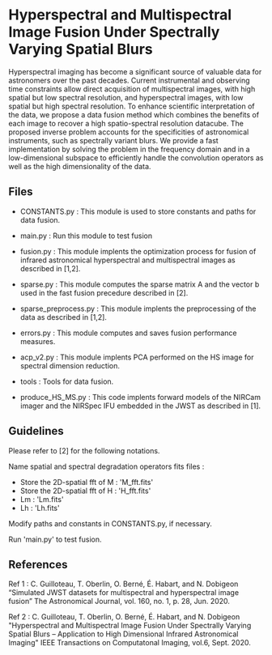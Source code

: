 # Hyperspectral and Multispectral Image Fusion Under Spectrally Varying Spatial Blurs

Hyperspectral imaging has become a significant source of valuable data for astronomers over the past decades. Current instrumental and observing time constraints allow direct acquisition of multispectral images, with high spatial but low spectral resolution, and hyperspectral images, with low spatial but high spectral resolution. 
To enhance scientific interpretation of the data, we propose a data fusion method which combines the benefits of each image to recover a high spatio-spectral resolution datacube. 
The proposed inverse problem accounts for the specificities of astronomical instruments, such as spectrally variant blurs. 
We provide a fast implementation by solving the problem in the frequency domain and in a low-dimensional subspace to efficiently handle the convolution operators as well as the high dimensionality of the data. 

## Files 

- CONSTANTS.py : This module is used to store constants and paths for data fusion.
- main.py : Run this module to test fusion
- fusion.py : This module implents the optimization process for fusion of infrared astronomical hyperspectral and multispectral images as described in [1,2].
- sparse.py : This module computes the sparse matrix A and the vector b used in the fast fusion precedure described in [2].
- sparse_preprocess.py : This module implents the preprocessing of the data as described in [1,2].
- errors.py : This module computes and saves fusion performance measures.
- acp_v2.py : This module implents PCA performed on the HS image for spectral dimension reduction.
- tools : Tools for data fusion.

- produce_HS_MS.py : This code implents forward models of the NIRCam imager and the NIRSpec IFU embedded in the JWST as described in [1].

## Guidelines

Please refer to [2] for the following notations.

Name spatial and spectral degradation operators fits files :
- Store the 2D-spatial fft of M : 'M_fft.fits'
- Store the 2D-spatial fft of H : 'H_fft.fits'
- Lm : 'Lm.fits'
- Lh : 'Lh.fits'

Modify paths and constants in CONSTANTS.py, if necessary. 

Run 'main.py' to test fusion.

## References

Ref 1 : C. Guilloteau, T. Oberlin, O. Berné, É. Habart, and N. Dobigeon
“Simulated JWST datasets for multispectral and hyperspectral image fusion”
The Astronomical Journal, vol. 160, no. 1, p. 28, Jun. 2020.

Ref 2 : C. Guilloteau, T. Oberlin, O. Berné, É. Habart, and N. Dobigeon
"Hyperspectral and Multispectral Image Fusion Under Spectrally Varying Spatial Blurs – Application to High Dimensional Infrared Astronomical Imaging"
IEEE Transactions on Computatonal Imaging, vol.6, Sept. 2020.
